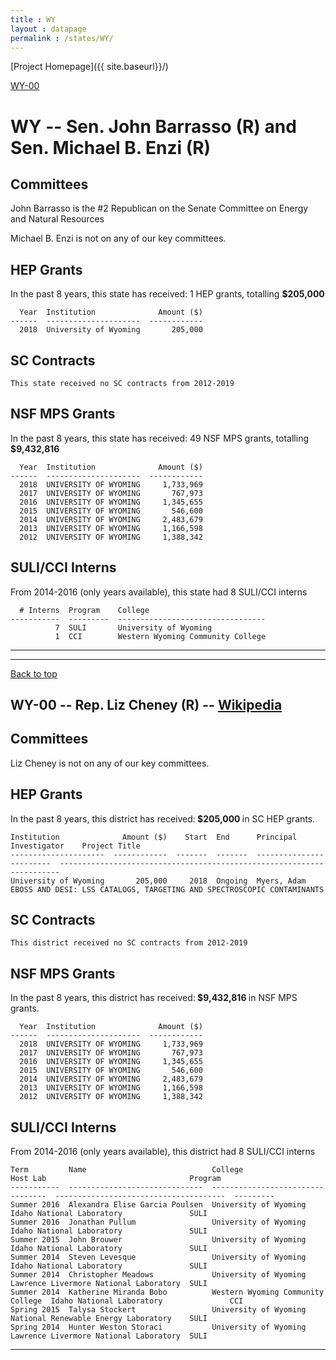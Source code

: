 ```yaml
---
title : WY
layout : datapage
permalink : /states/WY/
---
```

<a name="top"></a>
[Project Homepage]({{ site.baseurl}}/)


[WY-00](#WY-00)  

# WY -- Sen. John Barrasso (R) and  Sen. Michael B. Enzi (R)
## Committees
John Barrasso is the #2 Republican on the Senate Committee on Energy and Natural Resources 

Michael B. Enzi is not on any of our key committees. 

## HEP Grants
In the past 8 years, this state has received:
1 HEP grants, totalling <b> $205,000</b>
```
  Year  Institution              Amount ($)
------  ---------------------  ------------
  2018  University of Wyoming       205,000
```
## SC Contracts
```
This state received no SC contracts from 2012-2019
```
## NSF MPS Grants
In the past 8 years, this state has received:
49 NSF MPS grants, totalling <b> $9,432,816</b>
```
  Year  Institution              Amount ($)
------  ---------------------  ------------
  2018  UNIVERSITY OF WYOMING     1,733,969
  2017  UNIVERSITY OF WYOMING       767,973
  2016  UNIVERSITY OF WYOMING     1,345,655
  2015  UNIVERSITY OF WYOMING       546,600
  2014  UNIVERSITY OF WYOMING     2,483,679
  2013  UNIVERSITY OF WYOMING     1,166,598
  2012  UNIVERSITY OF WYOMING     1,388,342
```
## SULI/CCI Interns
From 2014-2016 (only years available), this state had 8 SULI/CCI interns
```
  # Interns  Program    College
-----------  ---------  ---------------------------------
          7  SULI       University of Wyoming
          1  CCI        Western Wyoming Community College
```
---
---
<a name="WY-00"></a>
[Back to top](#top)
## WY-00 -- Rep. Liz Cheney (R) -- [Wikipedia](https://en.wikipedia.org/wiki/WY-00)
## Committees
Liz Cheney is not on any of our key committees. 

## HEP Grants
In the past 8 years, this district has received:<b> $205,000 </b>in SC HEP grants.
```
Institution              Amount ($)    Start  End      Principal Investigator    Project Title
---------------------  ------------  -------  -------  ------------------------  ----------------------------------------------------------------------
University of Wyoming       205,000     2018  Ongoing  Myers, Adam               EBOSS AND DESI: LSS CATALOGS, TARGETING AND SPECTROSCOPIC CONTAMINANTS
```
## SC Contracts
```
This district received no SC contracts from 2012-2019
```
## NSF MPS Grants
In the past 8 years, this district has received:<b> $9,432,816 </b>in NSF MPS grants.
```
  Year  Institution              Amount ($)
------  ---------------------  ------------
  2018  UNIVERSITY OF WYOMING     1,733,969
  2017  UNIVERSITY OF WYOMING       767,973
  2016  UNIVERSITY OF WYOMING     1,345,655
  2015  UNIVERSITY OF WYOMING       546,600
  2014  UNIVERSITY OF WYOMING     2,483,679
  2013  UNIVERSITY OF WYOMING     1,166,598
  2012  UNIVERSITY OF WYOMING     1,388,342
```
## SULI/CCI Interns
From 2014-2016 (only years available), this district had 8 SULI/CCI interns
```
Term         Name                            College                            Host Lab                                Program
-----------  ------------------------------  ---------------------------------  --------------------------------------  ---------
Summer 2016  Alexandra Elise Garcia Poulsen  University of Wyoming              Idaho National Laboratory               SULI
Summer 2016  Jonathan Pullum                 University of Wyoming              Idaho National Laboratory               SULI
Summer 2015  John Brouwer                    University of Wyoming              Idaho National Laboratory               SULI
Summer 2014  Steven Levesque                 University of Wyoming              Idaho National Laboratory               SULI
Summer 2014  Christopher Meadows             University of Wyoming              Lawrence Livermore National Laboratory  SULI
Summer 2014  Katherine Miranda Bobo          Western Wyoming Community College  Idaho National Laboratory               CCI
Spring 2015  Talysa Stockert                 University of Wyoming              National Renewable Energy Laboratory    SULI
Spring 2014  Hunter Weston Storaci           University of Wyoming              Lawrence Livermore National Laboratory  SULI
```
---
